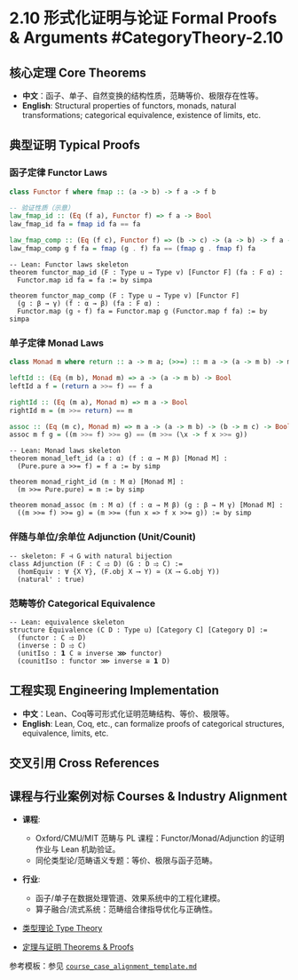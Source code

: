 # 2.10 形式化证明与论证 Formal Proofs & Arguments #CategoryTheory-2.10

## 核心定理 Core Theorems

- **中文**：函子、单子、自然变换的结构性质，范畴等价、极限存在性等。
- **English**: Structural properties of functors, monads, natural transformations; categorical equivalence, existence of limits, etc.

## 典型证明 Typical Proofs

### 函子定律 Functor Laws

```haskell
class Functor f where fmap :: (a -> b) -> f a -> f b

-- 验证性质（示意）
law_fmap_id :: (Eq (f a), Functor f) => f a -> Bool
law_fmap_id fa = fmap id fa == fa

law_fmap_comp :: (Eq (f c), Functor f) => (b -> c) -> (a -> b) -> f a -> Bool
law_fmap_comp g f fa = fmap (g . f) fa == (fmap g . fmap f) fa
```

```lean
-- Lean: Functor laws skeleton
theorem functor_map_id (F : Type u → Type v) [Functor F] (fa : F α) :
  Functor.map id fa = fa := by simpa

theorem functor_map_comp (F : Type u → Type v) [Functor F]
  (g : β → γ) (f : α → β) (fa : F α) :
  Functor.map (g ∘ f) fa = Functor.map g (Functor.map f fa) := by simpa
```

### 单子定律 Monad Laws

```haskell
class Monad m where return :: a -> m a; (>>=) :: m a -> (a -> m b) -> m b

leftId :: (Eq (m b), Monad m) => a -> (a -> m b) -> Bool
leftId a f = (return a >>= f) == f a

rightId :: (Eq (m a), Monad m) => m a -> Bool
rightId m = (m >>= return) == m

assoc :: (Eq (m c), Monad m) => m a -> (a -> m b) -> (b -> m c) -> Bool
assoc m f g = ((m >>= f) >>= g) == (m >>= (\x -> f x >>= g))
```

```lean
-- Lean: Monad laws skeleton
theorem monad_left_id (a : α) (f : α → M β) [Monad M] :
  (Pure.pure a >>= f) = f a := by simp

theorem monad_right_id (m : M α) [Monad M] :
  (m >>= Pure.pure) = m := by simp

theorem monad_assoc (m : M α) (f : α → M β) (g : β → M γ) [Monad M] :
  ((m >>= f) >>= g) = (m >>= (fun x => f x >>= g)) := by simp
```

### 伴随与单位/余单位 Adjunction (Unit/Counit)

```lean
-- skeleton: F ⊣ G with natural bijection
class Adjunction (F : C ⥤ D) (G : D ⥤ C) :=
  (homEquiv : ∀ {X Y}, (F.obj X ⟶ Y) ≃ (X ⟶ G.obj Y))
  (natural' : true)
```

### 范畴等价 Categorical Equivalence

```lean
-- Lean: equivalence skeleton
structure Equivalence (C D : Type u) [Category C] [Category D] :=
  (functor : C ⥤ D)
  (inverse : D ⥤ C)
  (unitIso : 𝟭 C ≅ inverse ⋙ functor)
  (counitIso : functor ⋙ inverse ≅ 𝟭 D)
```

## 工程实现 Engineering Implementation

- **中文**：Lean、Coq等可形式化证明范畴结构、等价、极限等。
- **English**: Lean, Coq, etc., can formalize proofs of categorical structures, equivalence, limits, etc.

## 交叉引用 Cross References

## 课程与行业案例对标 Courses & Industry Alignment

- **课程**:
  - Oxford/CMU/MIT 范畴与 PL 课程：Functor/Monad/Adjunction 的证明作业与 Lean 机助验证。
  - 同伦类型论/范畴语义专题：等价、极限与函子范畴。

- **行业**:
  - 函子/单子在数据处理管道、效果系统中的工程化建模。
  - 算子融合/流式系统：范畴组合律指导优化与正确性。

- [类型理论 Type Theory](../TypeTheory/README.md)
- [定理与证明 Theorems & Proofs](../Theorems_Proofs/README.md)

参考模板：参见 [`course_case_alignment_template.md`](../course_case_alignment_template.md)
